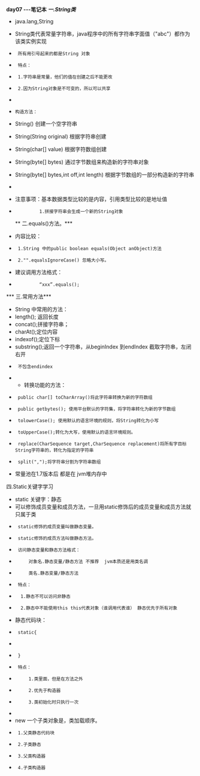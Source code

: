 **day07  ---笔记本**
***一.String类***
    
 * java.lang,String
 * String类代表常量字符串，java程序中的所有字符串字面值（"abc"）都作为该类实例实现
 *      所有用引号起来的都是String 对象
 *      特点：
 *      1.字符串是常量，他们的值在创建之后不能更改
 *      2.因为String对象是不可变的，所以可以共享
 *
 *     构造方法：
 *    String() 创建一个空字符串
 *    String(String original) 根据字符串创建
 *    String(char[] value) 根据字符数组创建
 *    String(byte[] bytes) 通过字节数组来构造新的字符串对象
 *    String(byte[] bytes,int off,int length) 根据字节数组的一部分构造新的字符串
 *
 *    注意事项：基本数据类型比较的是内容，引用类型比较的是地址值
 *              1.拼接字符串会生成一个新的String对象
 
   ** 二.equals()方法。***

 * 内容比较：
 *      1.String 中的public boolean equals(Object anObject)方法
 *      2."".equalsIgnoreCase() 忽略大小写。
 *    建议调用方法格式：
 *              “xxx”.equals();
 
*** 三.常用方法***
 * String 中常用的方法：
 *  length(); 返回长度
 *  concat();拼接字符串；
 *  charAt();定位内容
 *  indexof();定位下标
 *  substring();返回一个字符串，从beginIndex 到endIndex 截取字符串，左闭右开
 *      不包含endindex
 *  
    * 转换功能的方法：
 *      public char[] toCharArray()将此字符串转换为新的字符数组
 *      public getbytes(); 使用平台默认的字符集，将字符串转化为新的字节数组
 *      tolowerCase(); 使用默认的语言环境的规则，将String转化为小写
 *      toUpperCase();转化为大写，使用默认的语言环境规则。
 *      replace(CharSequence target,CharSequence replacement)将所有字目标String字符串的，转化为指定的字符串
 *      split(",");将字符串分割为字符串数组
 
 * 常量池在1.7版本后 都是在 jvm堆内存中
 
 四.Static关键字学习
* static 关键字：静态
 *  可以修饰成员变量和成员方法，一旦用static修饰后的成员变量和成员方法就只属于类
 *      static修饰的成员变量叫做静态变量。
 *      static修饰的成员方法叫做静态方法。
 *      访问静态变量和静态方法格式：
 *          对象名.静态变量/静态方法 不推荐  jvm本质还是用类名调
 *          类名.静态变量/静态方法
 *      特点：
 *       1.静态不可以访问非静态
 *       2.静态中不能使用this this代表对象（谁调用代表谁） 静态优先于所有对象
 *    静态代码块：
 *      static{
 *
 *      }
 *      特点：
 *          1.类里面，但是在方法之外
 *          2.优先于构造器
 *          3.类初始化时只执行一次
 *
 * new 一个子类对象是，类加载顺序。
 *      1.父类静态代码块
 *      2.子类静态
 *      3.父类构造器
 *      4.子类构造器